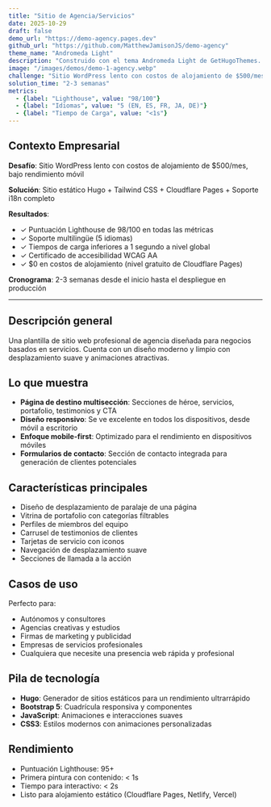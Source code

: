```yaml
---
title: "Sitio de Agencia/Servicios"
date: 2025-10-29
draft: false
demo_url: "https://demo-agency.pages.dev"
github_url: "https://github.com/MatthewJamisonJS/demo-agency"
theme_name: "Andromeda Light"
description: "Construido con el tema Andromeda Light de GetHugoThemes. Plantilla de agencia profesional con diseño moderno y diseño responsivo."
image: "/images/demos/demo-1-agency.webp"
challenge: "Sitio WordPress lento con costos de alojamiento de $500/mes, bajo rendimiento móvil"
solution_time: "2-3 semanas"
metrics:
  - {label: "Lighthouse", value: "98/100"}
  - {label: "Idiomas", value: "5 (EN, ES, FR, JA, DE)"}
  - {label: "Tiempo de Carga", value: "<1s"}
---
```


## Contexto Empresarial

**Desafío**: Sitio WordPress lento con costos de alojamiento de $500/mes, bajo rendimiento móvil

**Solución**: Sitio estático Hugo + Tailwind CSS + Cloudflare Pages + Soporte i18n completo

**Resultados**:
- ✓ Puntuación Lighthouse de 98/100 en todas las métricas
- ✓ Soporte multilingüe (5 idiomas)
- ✓ Tiempos de carga inferiores a 1 segundo a nivel global
- ✓ Certificado de accesibilidad WCAG AA
- ✓ $0 en costos de alojamiento (nivel gratuito de Cloudflare Pages)

**Cronograma**: 2-3 semanas desde el inicio hasta el despliegue en producción

---

## Descripción general

Una plantilla de sitio web profesional de agencia diseñada para negocios basados en servicios. Cuenta con un diseño moderno y limpio con desplazamiento suave y animaciones atractivas.

## Lo que muestra

- **Página de destino multisección**: Secciones de héroe, servicios, portafolio, testimonios y CTA
- **Diseño responsivo**: Se ve excelente en todos los dispositivos, desde móvil a escritorio
- **Enfoque mobile-first**: Optimizado para el rendimiento en dispositivos móviles
- **Formularios de contacto**: Sección de contacto integrada para generación de clientes potenciales

## Características principales

- Diseño de desplazamiento de paralaje de una página
- Vitrina de portafolio con categorías filtrables
- Perfiles de miembros del equipo
- Carrusel de testimonios de clientes
- Tarjetas de servicio con iconos
- Navegación de desplazamiento suave
- Secciones de llamada a la acción

## Casos de uso

Perfecto para:
- Autónomos y consultores
- Agencias creativas y estudios
- Firmas de marketing y publicidad
- Empresas de servicios profesionales
- Cualquiera que necesite una presencia web rápida y profesional

## Pila de tecnología

- **Hugo**: Generador de sitios estáticos para un rendimiento ultrarrápido
- **Bootstrap 5**: Cuadrícula responsiva y componentes
- **JavaScript**: Animaciones e interacciones suaves
- **CSS3**: Estilos modernos con animaciones personalizadas

## Rendimiento

- Puntuación Lighthouse: 95+
- Primera pintura con contenido: < 1s
- Tiempo para interactivo: < 2s
- Listo para alojamiento estático (Cloudflare Pages, Netlify, Vercel)
